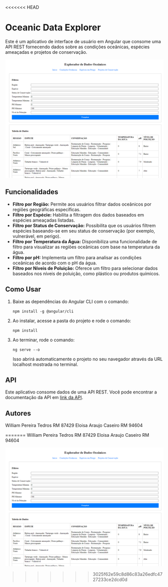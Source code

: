 <<<<<<< HEAD
# Oceanic Data Explorer

Este é um aplicativo de interface de usuário em Angular que consome uma API REST fornecendo dados sobre as condições oceânicas, espécies ameaçadas e projetos de conservação.

![Alt text](print.png)

## Funcionalidades

- **Filtro por Região:** Permite aos usuários filtrar dados oceânicos por regiões geográficas específicas.
- **Filtro por Espécie:** Habilita a filtragem dos dados baseados em espécies ameaçadas listadas.
- **Filtro por Status de Conservação:** Possibilita que os usuários filtrem espécies baseando-se em seu status de conservação (por exemplo, vulnerável, em perigo).
- **Filtro por Temperatura da Água:** Disponibiliza uma funcionalidade de filtro para visualizar as regiões oceânicas com base na temperatura da água.
- **Filtro por pH:** Implementa um filtro para analisar as condições oceânicas de acordo com o pH da água.
- **Filtro por Níveis de Poluição:** Oferece um filtro para selecionar dados baseados nos níveis de poluição, como plástico ou produtos químicos.

## Como Usar

1. Baixe as dependências do Angular CLI com o comando:
    ```
    npm install -g @angular/cli
    ```

2. Ao instalar, acesse a pasta do projeto e rode o comando:
    ```
    npm install
    ```

3. Ao terminar, rode o comando:
    ```
    ng serve --o
    ```
   Isso abrirá automaticamente o projeto no seu navegador através da URL localhost mostrada no terminal.

## API

Este aplicativo consome dados de uma API REST. Você pode encontrar a documentação da API em [link da API](https://fiap-3sis-gs-20241.azurewebsites.net).

## Autores

William Pereira Tedros RM 87429 
Eloisa Araujo Caseiro RM 94604

=======
William Pereira Tedros RM 87429 
Eloisa Araujo Caseiro RM 94604

![Alt text](print.png)
>>>>>>> 3025f62e59c8d86c83a26edfc4727233ce2dcd0d
